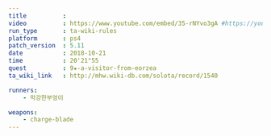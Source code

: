 ```yaml
---
title          :
video          : https://www.youtube.com/embed/35-rNYvo3gA #https://youtu.be/35-rNYvo3gA
run_type       : ta-wiki-rules
platform       : ps4
patch_version  : 5.11
date           : 2018-10-21
time           : 20'21"55
quest          : 9★-a-visitor-from-eorzea
ta_wiki_link   : http://mhw.wiki-db.com/solota/record/1540

runners:
    - 막강한부엉이

weapons:
    - charge-blade
---
```

